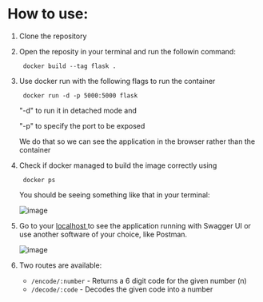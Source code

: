 # How to use:
1. Clone the repository 
2. Open the reposity in your terminal and run the followin command:

    <code> docker build --tag flask . </code>

3. Use docker run with the following flags to run the container

    <code>  docker run -d -p 5000:5000 flask </code>

    "-d" to run it in detached mode and 

    "-p" to specify the port to be exposed

    We do that so we can see the application in the browser rather than the container
    
4. Check if docker managed to build the image correctly using

    <code> docker ps </code>

    You should be seeing something like that in your terminal:

    ![image](https://user-images.githubusercontent.com/40416044/187300250-a0b7e4a5-5b49-44b0-a203-9a5062922b3c.png)

5. Go to your <a href="http://localhost:5000/"> localhost </a>  to see the application running with Swagger UI or use another software of your choice, like Postman.

    ![image](https://user-images.githubusercontent.com/40416044/187342589-ac118aba-dba5-49b4-bcc9-d39ee289fdc3.png)

6. Two routes are available: 
    - <code>/encode/:number</code>  - Returns a 6 digit code for the given number (n)
    - <code>/decode/:code</code> - Decodes the given code into a number
